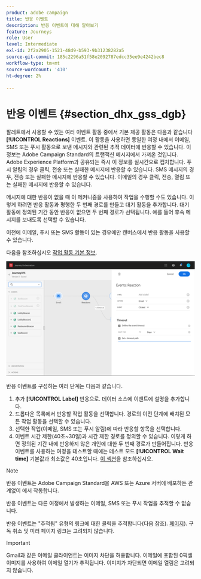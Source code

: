 ```yaml
---
product: adobe campaign
title: 반응 이벤트
description: 반응 이벤트에 대해 알아보기
feature: Journeys
role: User
level: Intermediate
exl-id: 2f2a2905-1521-48d9-b593-9b31238282a5
source-git-commit: 185c2296a51f58e2092787edcc35ee9e4242bec8
workflow-type: tm+mt
source-wordcount: '410'
ht-degree: 2%

---
```


# 반응 이벤트 {#section_dhx_gss_dgb}

팔레트에서 사용할 수 있는 여러 이벤트 활동 중에서 기본 제공 활동은 다음과 같습니다 **[!UICONTROL Reactions]** 이벤트. 이 활동을 사용하면 동일한 여정 내에서 이메일, SMS 또는 푸시 활동으로 보낸 메시지와 관련된 추적 데이터에 반응할 수 있습니다. 이 정보는 Adobe Campaign Standard의 트랜잭션 메시지에서 가져온 것입니다. Adobe Experience Platform과 공유되는 즉시 이 정보를 실시간으로 캡처합니다. 푸시 알림의 경우 클릭, 전송 또는 실패한 메시지에 반응할 수 있습니다. SMS 메시지의 경우, 전송 또는 실패한 메시지에 반응할 수 있습니다. 이메일의 경우 클릭, 전송, 열림 또는 실패한 메시지에 반응할 수 있습니다.

메시지에 대한 반응이 없을 때 이 메커니즘을 사용하여 작업을 수행할 수도 있습니다. 이렇게 하려면 반응 활동과 평행한 두 번째 경로를 만들고 대기 활동을 추가합니다. 대기 활동에 정의된 기간 동안 반응이 없으면 두 번째 경로가 선택됩니다. 예를 들어 후속 메시지를 보내도록 선택할 수 있습니다.

이전에 이메일, 푸시 또는 SMS 활동이 있는 경우에만 캔버스에서 반응 활동을 사용할 수 있습니다.

다음을 참조하십시오 [작업 활동 기본 정보](../building-journeys/about-action-activities.md).

![](../assets/journey45.png)

반응 이벤트를 구성하는 여러 단계는 다음과 같습니다.

1. 추가 **[!UICONTROL Label]** 반응으로. 데이터 소스에 이벤트에 설명을 추가합니다.
1. 드롭다운 목록에서 반응할 작업 활동을 선택합니다. 경로의 이전 단계에 배치된 모든 작업 활동을 선택할 수 있습니다.
1. 선택한 작업(이메일, SMS 또는 푸시 알림)에 따라 반응할 항목을 선택합니다.
1. 이벤트 시간 제한(40초~30일)과 시간 제한 경로를 정의할 수 있습니다. 이렇게 하면 정의된 기간 내에 반응하지 않은 개인에 대한 두 번째 경로가 만들어집니다. 반응 이벤트를 사용하는 여정을 테스트할 때에는 테스트 모드 **[!UICONTROL Wait time]** 기본값과 최소값은 40초입니다. [이 섹션](../building-journeys/testing-the-journey.md)을 참조하십시오.

>[!NOTE]
>
>반응 이벤트는 Adobe Campaign Standard을 AWS 또는 Azure 서버에 배포하든 관계없이 에서 작동합니다.
>
>반응 이벤트는 다른 여정에서 발생하는 이메일, SMS 또는 푸시 작업을 추적할 수 없습니다.
>
>반응 이벤트는 &quot;추적됨&quot; 유형의 링크에 대한 클릭을 추적합니다(다음 참조). [페이지](https://experienceleague.adobe.com/docs/campaign-standard/using/designing-content/links.html#about-tracked-urls)). 구독 취소 및 미러 페이지 링크는 고려되지 않습니다.

>[!IMPORTANT]
>
>Gmail과 같은 이메일 클라이언트는 이미지 차단을 허용합니다. 이메일에 포함된 0픽셀 이미지를 사용하여 이메일 열기가 추적됩니다. 이미지가 차단되면 이메일 열림은 고려되지 않습니다.
